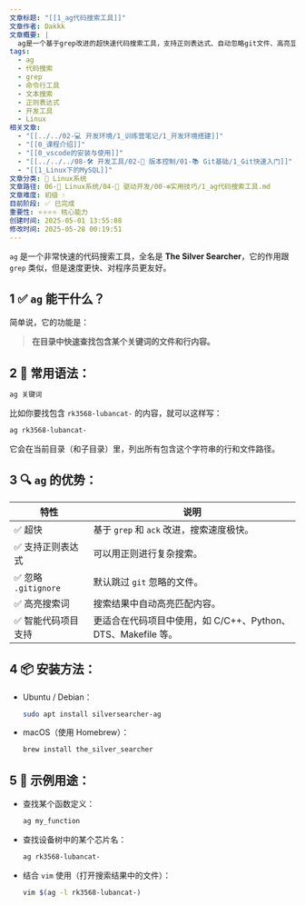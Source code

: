 ```yaml
---
文章标题: "[[1_ag代码搜索工具]]"
文章作者: Dakkk
文章概要: |
  ag是一个基于grep改进的超快速代码搜索工具，支持正则表达式、自动忽略git文件、高亮显示，专为程序员优化的文件内容查找工具。
tags:
  - ag
  - 代码搜索
  - grep
  - 命令行工具
  - 文本搜索
  - 正则表达式
  - 开发工具
  - Linux
相关文章:
  - "[[../../02-💻 开发环境/1_训练营笔记/1_开发环境搭建]]"
  - "[[0_课程介绍]]"
  - "[[0_vscode的安装与使用]]"
  - "[[../../../08-🛠️ 开发工具/02-🔧 版本控制/01-📚 Git基础/1_Git快速入门]]"
  - "[[1_Linux下的MySQL]]"
文章分类: 🐧 Linux系统
文章路径: 06-🐧 Linux系统/04-🔌 驱动开发/00-❇️实用技巧/1_ag代码搜索工具.md
文章难度: 初级 💧
目前阶段: ✅ 已完成
重要性: ⭐⭐⭐⭐ 核心能力
创建时间: 2025-05-01 13:55:08
修改时间: 2025-05-28 00:19:51
---
```


`ag` 是一个非常快速的代码搜索工具，全名是 **The Silver Searcher**，它的作用跟 `grep` 类似，但是速度更快、对程序员更友好。

## 1 ✅ **`ag` 能干什么？**

简单说，它的功能是：
> **在目录中快速查找包含某个关键词的文件和行内容。**


## 2 🔧 **常用语法：**
```bash
ag 关键词
```

比如你要找包含 `rk3568-lubancat-` 的内容，就可以这样写：
```bash
ag rk3568-lubancat-
```
它会在当前目录（和子目录）里，列出所有包含这个字符串的行和文件路径。


## 3 🔍 **`ag` 的优势：**

|特性|说明|
|---|---|
|✅ 超快|基于 `grep` 和 `ack` 改进，搜索速度极快。|
|✅ 支持正则表达式|可以用正则进行复杂搜索。|
|✅ 忽略 `.gitignore`|默认跳过 `git` 忽略的文件。|
|✅ 高亮搜索词|搜索结果中自动高亮匹配内容。|
|✅ 智能代码项目支持|更适合在代码项目中使用，如 C/C++、Python、DTS、Makefile 等。|

## 4 📦 **安装方法：**

- Ubuntu / Debian：
    ```bash
    sudo apt install silversearcher-ag
    ```

- macOS（使用 Homebrew）：
    ```bash
    brew install the_silver_searcher
    ```


## 5 📌 示例用途：

- 查找某个函数定义：
    ```bash
    ag my_function
    ```

- 查找设备树中的某个芯片名：
    ```bash
    ag rk3568-lubancat-
    ```

- 结合 `vim` 使用（打开搜索结果中的文件）：
    ```bash
    vim $(ag -l rk3568-lubancat-)
    ```

